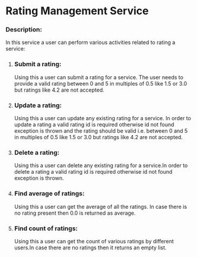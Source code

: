 # Rating Management Service

### Description: 
In this service a user can perform various activities related to rating a service:

1. ### Submit a rating:
    Using this a user can submit a rating for a service.
    The user needs to provide a valid rating between 0 and 5 in multiples of 0.5 like 1.5 or 3.0 but ratings like 4.2 are not accepted.

2. ### Update a rating:
    Using this a user can update any existing rating for a service. In order to update a rating a valid rating id is required otherwise id not found exception is thrown and the rating should be valid i.e. between 0 and 5 in multiples of 0.5 like 1.5 or 3.0 but ratings like 4.2 are not accepted.

3. ### Delete a rating:
    Using this a user can delete any existing rating for a service.In order to delete a rating a valid rating id is required otherwise id not found exception is thrown.

4. ### Find average of ratings:
    Using this a user can get the average of all the ratings. In case there is no rating present then 0.0 is returned as average.

5. ### Find count of ratings:
    Using this a user can get the count of various ratings by different users.In case there are no ratings then it returns an empty list.


